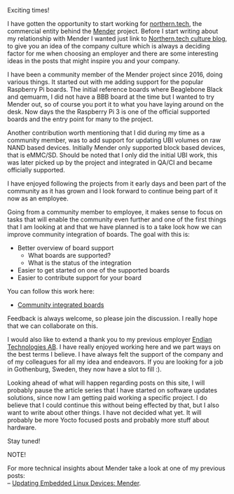 Exciting times!

I have gotten the opportunity to start working for
[northern.tech](https://northern.tech/), the commercial entity behind the
[Mender](https://mender.io/) project. Before I start writing about my
relationship with Mender I wanted just link to
[Northern.tech culture blog](https://northern.tech/blog/tag:culture), to give
you an idea of the company culture which is always a deciding factor for me when
choosing an employer and there are some interesting ideas in the posts that
might inspire you and your company.

I have been a community member of the Mender project since 2016, doing various
things. It started out with me adding support for the popular Raspberry Pi
boards. The initial reference boards where Beaglebone Black and qemuarm, I did
not have a BBB board at the time but I wanted to try Mender out, so of course
you port it to what you have laying around on the desk. Now days the the
Raspberry Pi 3 is one of the official supported boards and the entry point for
many to the project.

Another contribution worth mentioning that I did during my time as a community
member, was to add support for updating UBI volumes on raw NAND based devices.
Initially Mender only supported block based devices, that is eMMC/SD. Should be
noted that I only did the initial UBI work, this was later picked up by the
project and integrated in QA/CI and became officially supported.

I have enjoyed following the projects from it early days and been part of the
community as it has grown and I look forward to continue being part of it now
as an employee.

Going from a community member to employee, it makes sense to focus on tasks
that will enable the community even further and one of the first things that I
am looking at and that we have planned is to a take look how we can improve
community integration of boards. The goal with this is:

- Better overview of board support
    - What boards are supported?
    - What is the status of the integration
- Easier to get started on one of the supported boards
- Easier to contribute support for your board

You can follow this work here:

-   [Community integrated boards](https://tracker.mender.io/browse/MEN-1962)

Feedback is always welcome, so please join the discussion. I really hope that we
can collaborate on this.

I would also like to extend a thank you to my previous employer
[Endian Technologies AB](https://endian.se/). I have really enjoyed working
here and we part ways on the best terms I believe. I have always felt the
support of the company and of my colleagues for all my idea and endeavors. If
you are looking for a job in Gothenburg, Sweden, they now have a slot to fill :).

Looking ahead of what will happen regarding posts on this site, I will probably
pause the article series that I have started on software updates solutions,
since now I am getting paid working a specific project. I do believe that I
could continue this without being effected by that, but I also want to write
about other things. I have not decided what yet. It will probably be more Yocto
focused posts and probably more stuff about hardware.

Stay tuned!

NOTE!

For more technical insights about Mender take a look at one of my previous posts:  
– [Updating Embedded Linux Devices: Mender](https://mkrak.org/2018/02/09/updating-embedded-linux-devices-mender/).
